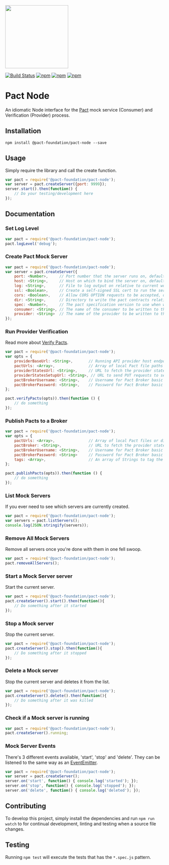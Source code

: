 <img src="https://raw.githubusercontent.com/pact-foundation/pact-logo/master/media/logo-black.png" width="200">

[![Build Status](https://travis-ci.org/pact-foundation/pact-node.svg?branch=master)](https://travis-ci.org/pact-foundation/pact-node)
[![npm](https://img.shields.io/npm/v/@pact-foundation/pact-node.svg?maxAge=2592000)](https://www.npmjs.com/package/@pact-foundation/pact-node)
[![npm](https://img.shields.io/github/license/pact-foundation/pact-node.svg?maxAge=2592000)](https://github.com/pact-foundation/pact-node/blob/master/LICENSE)
[![npm](https://img.shields.io/david/pact-foundation/pact-node.svg?maxAge=2592000)](https://www.npmjs.com/package/@pact-foundation/pact-node)
<!---[![npm](https://img.shields.io/npm/dt/pact-foundation/pact-node.svg?maxAge=2592000)](https://www.npmjs.com/package/@pact-foundation/pact-node)-->

# Pact Node

An idiomatic Node interface for the [Pact](http://pact.io) mock service (Consumer) and Verification (Provider) process.

## Installation

`npm install @pact-foundation/pact-node --save`

## Usage

Simply require the library and call the create function.

```js
var pact = require('@pact-foundation/pact-node');
var server = pact.createServer({port: 9999});
server.start().then(function() {
	// Do your testing/development here
});
```

## Documentation

### Set Log Level

```js
var pact = require('@pact-foundation/pact-node');
pact.logLevel('debug');
```

### Create Pact Mock Server

```js
var pact = require('@pact-foundation/pact-node');
var server = pact.createServer({
	port: <Number>,     // Port number that the server runs on, defaults to 1234
	host: <String>,     // Host on which to bind the server on, defaults to 'localhost'
	log: <String>,      // File to log output on relative to current working directory, defaults to none
	ssl: <Boolean>,     // Create a self-signed SSL cert to run the server over HTTPS , defaults to 'false'
	cors: <Boolean>,    // Allow CORS OPTION requests to be accepted, defaults to 'false'
	dir: <String>,      // Directory to write the pact contracts relative to the current working directory, defaults to none
	spec: <Number>,     // The pact specification version to use when writing pact contracts, defaults to '1'
	consumer: <String>, // The name of the consumer to be written to the pact contracts, defaults to none
	provider: <String>  // The name of the provider to be written to the pact contracts, defaults to none
});
```

### Run Provider Verification

Read more about [Verify Pacts](https://github.com/realestate-com-au/pact/wiki/Verifying-pacts).

```js
var pact = require('@pact-foundation/pact-node');
var opts = {
	providerBaseUrl: <String>,       // Running API provider host endpoint. Required.
	pactUrls: <Array>,               // Array of local Pact file paths or Pact Broker URLs (http based). Required.
	providerStatesUrl: <String>,     // URL to fetch the provider states for the given provider API. Optional.
	providerStatesSetupUrl: <String>, // URL to send PUT requests to setup a given provider state. Optional.
	pactBrokerUsername: <String>,    // Username for Pact Broker basic authentication. Optional
	pactBrokerPassword: <String>,    // Password for Pact Broker basic authentication. Optional
};

pact.verifyPacts(opts)).then(function () {
	// do something
});
```

### Publish Pacts to a Broker

```js
var pact = require('@pact-foundation/pact-node');
var opts = {
	pactUrls: <Array>,               // Array of local Pact files or directories containing them. Required.
	pactBroker: <String>,            // URL to fetch the provider states for the given provider API. Optional.
	pactBrokerUsername: <String>,    // Username for Pact Broker basic authentication. Optional
	pactBrokerPassword: <String>     // Password for Pact Broker basic authentication. Optional,
	tags: <Array>,                   // An array of Strings to tag the Pacts being published. Optional
};

pact.publishPacts(opts)).then(function () {
	// do something
});
```


### List Mock Servers

If you ever need to see which servers are currently created.

```js
var pact = require('@pact-foundation/pact-node');
var servers = pact.listServers();
console.log(JSON.stringify(servers));
```

### Remove All Mock Servers

Remove all servers once you're done with them in one fell swoop.

```js
var pact = require('@pact-foundation/pact-node');
pact.removeAllServers();
```

### Start a Mock Server server

Start the current server.

```js
var pact = require('@pact-foundation/pact-node');
pact.createServer().start().then(function(){
	// Do something after it started
});
```

### Stop a Mock server

Stop the current server.

```js
var pact = require('@pact-foundation/pact-node');
pact.createServer().stop().then(function(){
	// Do something after it stopped
});
```

### Delete a Mock server

Stop the current server and deletes it from the list.

```js
var pact = require('@pact-foundation/pact-node');
pact.createServer().delete().then(function(){
	// Do something after it was killed
});
```

### Check if a Mock server is running

```js
var pact = require('@pact-foundation/pact-node');
pact.createServer().running;
```

### Mock Server Events

There's 3 different events available, 'start', 'stop' and 'delete'.  They can be listened to the same way as an [EventEmitter](https://nodejs.org/api/events.html).

```js
var pact = require('@pact-foundation/pact-node');
var server = pact.createServer();
server.on('start', function() { console.log('started'); });
server.on('stop', function() { console.log('stopped'); });
server.on('delete', function() { console.log('deleted'); });
```

## Contributing

To develop this project, simply install the dependencies and run `npm run watch` to for continual development, linting and testing when a source file changes.

## Testing

Running `npm test` will execute the tests that has the `*.spec.js` pattern.
